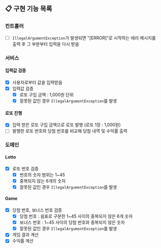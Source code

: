 ## 📋 구현 기능 목록

### 컨트롤러
- [ ] `IllegalArgumentException`가 발생되면 "[ERROR]"로 시작하는 에러 메시지를 출력 후 그 부분부터 입력을 다시 받음

### 서비스

#### 입력값 검증

- [x] 사용자로부터 값을 입력받음
- [x] 입력값 검증
    - [x] 로또 구입 금액 : 1,000원 단위
    - [x] 잘못된 값인 경우 `IllegalArgumentException`를 발생

#### 로또 진행

- [x] 입력 받은 로또 구입 금액으로 로또 발행 (로또 1장 : 1,000원)
- [ ] 발행한 로또 번호와 당첨 번호를 비교해 당첨 내역 및 수익률 출력

### 도메인

#### Lotto

- [x] 로또 번호 검증
    - [x] 번호의 숫자 범위는 1~45
    - [x] 중복되지 않는 6개의 숫자
    - [x] 잘못된 값인 경우 `IllegalArgumentException`를 발생

#### Game

- [x] 당첨 번호, 보너스 번호 검증
    - [x] 당첨 번호 : 쉼표로 구분한 1~45 사이의 중복되지 않은 6개 숫자
    - [x] 보너스 번호 : 1~45 사이의 당첨 번호와 중복되지 않은 숫자
    - [x] 잘못된 값인 경우 `IllegalArgumentException`를 발생
- [x] 게임 결과 계산
- [x] 수익률 계산